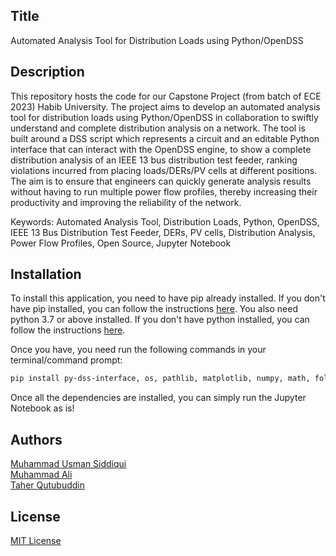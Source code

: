 ## Title

Automated Analysis Tool for Distribution Loads using Python/OpenDSS

## Description

This repository hosts the code for our Capstone Project (from batch of ECE 2023) Habib University. The project aims to develop an automated analysis tool for distribution loads using Python/OpenDSS in collaboration to swiftly understand and complete distribution analysis on a network. The tool is built around a DSS script which represents a circuit and an editable Python interface that can interact with the OpenDSS engine, to show a complete distribution analysis of an IEEE 13 bus distribution test feeder, ranking violations incurred from placing loads/DERs/PV cells at different positions. The aim is to ensure that engineers can quickly generate analysis results without having to run multiple power flow profiles, thereby increasing their productivity and improving the reliability of the network.
 
Keywords: Automated Analysis Tool, Distribution Loads, Python, OpenDSS, IEEE 13 Bus Distribution Test Feeder, DERs, PV cells, Distribution Analysis, Power Flow Profiles, Open Source, Jupyter Notebook

## Installation

To install this application, you need to have pip already installed. If you don't have pip installed, you can follow the instructions [here](https://pip.pypa.io/en/stable/installation/).
You also need python 3.7 or above installed. If you don't have python installed, you can follow the instructions [here](https://www.python.org/downloads/).

Once you have, you need run the following commands in your terminal/command prompt:

```bash
pip install py-dss-interface, os, pathlib, matplotlib, numpy, math, folium, pandas
```

Once all the dependencies are installed, you can simply run the Jupyter Notebook as is!

## Authors

[Muhammad Usman Siddiqui](https://github.com/MuhammadUsmanSiddiqui)  
[Muhammad Ali]()  
[Taher Qutubuddin]()  

## License

[MIT License](LICENSE)
